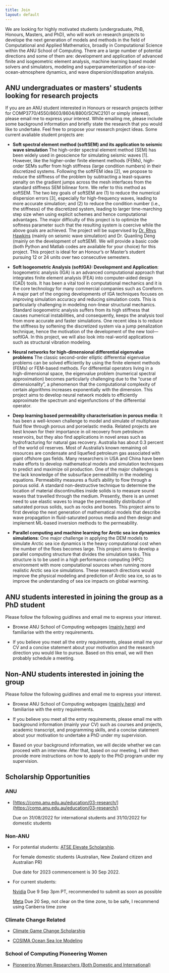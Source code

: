 ```yaml
---
title: Join
layout: default
---
```


We are looking for highly motivated students (undergraduate, PhB, Honours, Masters, and PhD), who will work on research projects to develope the next generation of models and methods in the field of Computational and Applied Mathematics, broadly in Computational Science within the ANU School of Computing.
There are a large number of potential directions and some of them are: development and application of advanced finite and isogeometric element analysis, machine learning based model solvers and simulators, modeling and superparameterization of sea-ice-ocean-atmosphere dynamics, and wave dispersion/disspation analysis. 

## ANU undergraduates or masters' students looking for research projects
If you are an ANU student interested in Honours or research projects (either for COMP3770/4550/8603/8604/8800/SCNC2101 or simply interest), please email me to express your interest. While emailing me, please include some background information and briefly state the research that you would like to undertake. Feel free to propose your research project ideas. Some current avaliable student projects are: 

- **Soft spectral element method (softSEM) and its application to seismic wave simulation** 
The high-order spectral element method (SEM) has been widely used in geoscience for simulating seismic waves [1]. However, like the higher-order finite element methods (FEMs), high-order SEMs suffer from high stiffness (large condition numbers) in their discretized systems. Following the softFEM idea [2], we propose to reduce the stiffness of the problem by subtracting a least-squares penalty on the gradient jumps across the mesh interfaces from the standard stiffness SEM bilinear form. We refer to this method as softSEM. The two key goals of softSEM are (1) to reduce the numerical dispersion errors [3], especially for high-frequency waves, leading to more accurate simulation; and (2) to reduce the condition number (i.e., the stiffness) of the discretized system, leading to larger time-marching step size when using explicit schemes and hence computational advantages. The major difficulty of this project is to optimize the softness parameter such that the resulting system is coercive while the above goals are achieved. The project will be supervised by [Dr. Rhys Hawkins](https://cecc.anu.edu.au/people/rhys-hawkins#acton-tabs-link--tabs-0-middle-1) (mainly on seismic wave simulation) and Dr. Quanling Deng (mainly on the development of softSEM). We will provide a basic code (both Python and Matlab codes are available for your choice) for this project. This project is ideal for an Honour’s or Master’s student pursuing 12 or 24 units over two consecutive semesters. 

- **Soft Isogeometric Analysis (softIGA): Development and Application**:
Isogeometric analysis (IGA) is an advanced computational approach that integrates 
finite element analysis (FEA) into computer-aided design (CAD) tools. 
It has been a vital tool in computational mechanics and it is the core technology 
for many commercial companies such as Coreform. 
A major part of the ongoing developments of IGA techniques focuses on improving 
simulation accuracy and reducing simulation costs. This is particularly challenging in modeling non-linear structural mechanics. 
Standard isogeometric analysis suffers from its high stiffness that causes numerical instabilities, 
and consequently, keeps the analysis tool from more accurate and faster simulations. 
One recent idea is to reduce the stiffness by softening the discretized system 
via a jump penalization technique, hence the motivation of the development of the new tool—softIGA. 
In this project, we will also look into real-world applications such as structural vibration modeling.

- **Neural networks for high-dimensional differential eigenvalue problems**
The classic second-order elliptic differential eigenvalue problems can be solved efficiently by using the finite element methods (FEMs) or FEM-based methods. For differential operators living in a high-dimensional space, the eigenvalue problem (numerical spectral approximation) becomes particularly challenging due to the “curse of dimensionality”, a phenomenon that the computational complexity of certain algorithms increases exponentially with the dimension. This project aims to develop neural network models to efficiently approximate the spectrum and eigenfunctions of the differential operator. 

- **Deep learning based permeability characterisation in porous media**:
It has been a well-known challenge to model and simulate of multiphase fluid flow through porous and poroelastic media. 
Related projects are best known for their importance in oil recovery from petroleum reservoirs, 
but they also find applications in novel areas such as hydrofracturing for natural gas recovery.
Australia has about 0.3 percent of the world oil reserves. Most of Australia’s known remaining oil resources are condensate and liquefied petroleum gas associated with giant offshore gas fields. Many researchers in USA and China have been make efforts to develop mathematical models 
and simulation techniques to predict and maximize oil production. One of the major challenges is the lack knowledge of the subsurface permeability in the modeling equations. Permeability measures a fluid’s ability to flow through a porous solid. A standard non-destructive technique to
determine the location of material discontinuities inside solids is to measure sound waves that travelled through the medium. 
Presently, there is an unmet need to use elastic waves to image the permeability distribution of saturated porous solids, such as rocks and bones. 
This project aims to first develop the next generation of mathematical models that describe wave propagation in fluid-saturated porous media
and then design and implement ML-based inversion methods to  the permeability.

- **Parallel computing and machine learning for Arctic sea ice dynamics simulations**:
One major challenge in applying the DEM models to simulate Arctic sea ice dynamics is the heavy computational cost 
when the number of the floes becomes large. This project aims to develop a parallel computing structure that divides the simulation tasks.
This structure is to be used in a high performance computing (HPC) environment with more computational sources 
when running more realistic Arctic sea ice simulations. These research directions would improve the physical modeling and prediction
of Arctic sea ice, so as to improve the understanding of sea ice impacts on global warming.


## ANU students interested in joining the group as a PhD student
Please follow the following guidlines and email me to express your interest.
- Browse ANU School of Computing webpages ([mainly here](https://comp.anu.edu.au/education/03-research/)) and familiarise with the entry requirements.

- If you believe you meet all the entry requirements, please email me your CV and a concise statement about your motivation and the research direction you would like to pursue. Based on this email, we will then probably schedule a meeting.
 
## Non-ANU students interested in joining the group
Please follow the following guidlines and email me to express your interest.

- Browse ANU School of Computing webpages ([mainly here](https://comp.anu.edu.au/education/03-research/)) and familiarise with the entry requirements.

- If you believe you meet all the entry requirements, please email me with background information (mainly your CV) such as courses and projects, academic transcript, and programming skills, and a concise statement about your motivation to undertake a PhD under my supervision. 

- Based on your background information, we will decide whether we can proceed with an interview. After that, based on our meeting, I will then provide more instructions on how to apply to the PhD program under my supervision.

## Scholarship Opportunities

### ANU
- [https://comp.anu.edu.au/education/03-research/](https://comp.anu.edu.au/education/03-research/)

  Due on 31/08/2022 for international students and 31/10/2022 for domestic students

### Non-ANU

- For potential students: [ATSE Elevate Scholarship](https://www.atse.org.au/career-pathways/elevate/elevate-scholarship-guidelines/). 
  
  For female domestic students (Australian, New Zealand citizen and Australian PR)
  
  Due date for 2023 commencement is 30 Sep 2022.


- For current students:

  [Nvidia](https://www.nvidia.com/en-us/research/graduate-fellowships/) 
  Due 9 Sep 3pm PT, recommended to submit as soon as possible

  [Meta](https://research.facebook.com/fellowship/)
  Due 20 Sep, not clear on the time zone, to be safe, I recommend using Canberra time zone
  
### Climate Change Related
  
 - [Climate Game Change Scholarship](https://iceds.anu.edu.au/news-events/news/scholarship-open-support-climate-game-changers-apply-now)
  
 - [COSIMA Ocean Sea Ice Modeling](http://cosima.org.au/index.php/2021/10/06/cosima-offers-scholarships/)


### School of Computing Pioneering Women

- [Pioneering Women Researchers (Both Domestic and International)](https://comp.anu.edu.au/join/pwp/)

